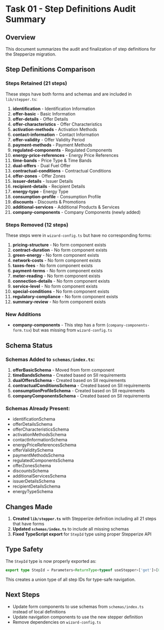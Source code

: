 # Task 01 - Step Definitions Audit Summary

## Overview
This document summarizes the audit and finalization of step definitions for the Stepperize migration.

## Step Definitions Comparison

### Steps Retained (21 steps)
These steps have both forms and schemas and are included in `lib/stepper.ts`:

1. **identification** - Identification Information
2. **offer-basic** - Basic Information
3. **offer-details** - Offer Details
4. **offer-characteristics** - Offer Characteristics
5. **activation-methods** - Activation Methods
6. **contact-information** - Contact Information
7. **offer-validity** - Offer Validity Period
8. **payment-methods** - Payment Methods
9. **regulated-components** - Regulated Components
10. **energy-price-references** - Energy Price References
11. **time-bands** - Price Type & Time Bands
12. **dual-offers** - Dual Fuel Offer
13. **contractual-conditions** - Contractual Conditions
14. **offer-zones** - Offer Zones
15. **issuer-details** - Issuer Details
16. **recipient-details** - Recipient Details
17. **energy-type** - Energy Type
18. **consumption-profile** - Consumption Profile
19. **discounts** - Discounts & Promotions
20. **additional-services** - Additional Products & Services
21. **company-components** - Company Components (newly added)

### Steps Removed (12 steps)
These steps were in `wizard-config.ts` but have no corresponding forms:

1. **pricing-structure** - No form component exists
2. **contract-duration** - No form component exists
3. **green-energy** - No form component exists
4. **network-costs** - No form component exists
5. **taxes-fees** - No form component exists
6. **payment-terms** - No form component exists
7. **meter-reading** - No form component exists
8. **connection-details** - No form component exists
9. **service-level** - No form component exists
10. **special-conditions** - No form component exists
11. **regulatory-compliance** - No form component exists
12. **summary-review** - No form component exists

### New Additions
- **company-components** - This step has a form (`company-components-form.tsx`) but was missing from `wizard-config.ts`

## Schema Status

### Schemas Added to `schemas/index.ts`:
1. **offerBasicSchema** - Moved from form component
2. **timeBandsSchema** - Created based on SII requirements
3. **dualOffersSchema** - Created based on SII requirements
4. **contractualConditionsSchema** - Created based on SII requirements
5. **consumptionProfileSchema** - Created based on SII requirements
6. **companyComponentsSchema** - Created based on SII requirements

### Schemas Already Present:
- identificationSchema
- offerDetailsSchema
- offerCharacteristicsSchema
- activationMethodsSchema
- contactInformationSchema
- energyPriceReferencesSchema
- offerValiditySchema
- paymentMethodsSchema
- regulatedComponentsSchema
- offerZonesSchema
- discountsSchema
- additionalServicesSchema
- issuerDetailsSchema
- recipientDetailsSchema
- energyTypeSchema

## Changes Made

1. **Created `lib/stepper.ts`** with Stepperize definition including all 21 steps that have forms
2. **Updated `schemas/index.ts`** to include all missing schemas
3. **Fixed TypeScript export** for `StepId` type using proper Stepperize API

## Type Safety
The `StepId` type is now properly exported as:
```typescript
export type StepId = Parameters<ReturnType<typeof useStepper>['get']>[0];
```

This creates a union type of all step IDs for type-safe navigation.

## Next Steps
- Update form components to use schemas from `schemas/index.ts` instead of local definitions
- Update navigation components to use the new stepper definition
- Remove dependencies on `wizard-config.ts` 